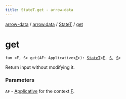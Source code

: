 ```yaml
---
title: StateT.get - arrow-data
---
```


[arrow-data](../../index.html) / [arrow.data](../index.html) / [StateT](index.html) / [get](./get.html)

# get

`fun <F, S> get(AF: Applicative<`[`F`](get.html#F)`>): `[`StateT`](index.html)`<`[`F`](get.html#F)`, `[`S`](get.html#S)`, `[`S`](get.html#S)`>`

Return input without modifying it.

### Parameters

`AF` - [Applicative](#) for the context [F](get.html#F).